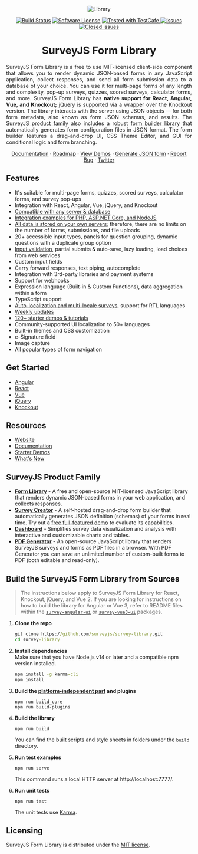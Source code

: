 <div align="center">
    
![Library](https://github.com/surveyjs/survey-library/assets/102306951/68652f08-74cc-464c-b5c8-4e23a4068076)
    
</div>

<div align="center">

[![Build Status](https://dev.azure.com/SurveyJS/SurveyJS%20Integration%20Tests/_apis/build/status/SurveyJS%20Library?branchName=master)](https://dev.azure.com/SurveyJS/SurveyJS%20Integration%20Tests/_build/latest?definitionId=7&branchName=master)
[![Software License](https://img.shields.io/badge/license-MIT-brightgreen.svg?style=flat)](LICENSE)
<a href="https://github.com/DevExpress/testcafe">
<img alt="Tested with TestCafe" src="https://img.shields.io/badge/tested%20with-TestCafe-2fa4cf.svg">
</a>
<a href="https://github.com/surveyjs/survey-library/issues">
<img alt="Issues" title="Open Issues" src="https://img.shields.io/github/issues/surveyjs/survey-library.svg">
</a>
<a href="https://github.com/surveyjs/survey-library/issues?utf8=%E2%9C%93&q=is%3Aissue+is%3Aclosed+">
<img alt="Closed issues" title="Closed Issues" src="https://img.shields.io/github/issues-closed/surveyjs/survey-library.svg">
</a>
    
# SurveyJS Form Library

</div>

<div align="justify">

SurveyJS Form Library is a free to use MIT-licensed client-side component that allows you to render dynamic JSON-based forms in any JavaScript application, collect responses, and send all form submission data to a database of your choice. You can use it for multi-page forms of any length and complexity, pop-up surveys, quizzes, scored surveys, calculator forms, and more. SurveyJS Form Library has **native support for React, Angular, Vue, and Knockout;** jQuery is supported via a wrapper over the Knockout version. The library interacts with the server using JSON objects &mdash; for both form metadata, also known as form JSON schemas, and results. The [SurveyJS product family](https://surveyjs.io/) also includes a robust [form builder library](https://surveyjs.io/survey-creator/documentation/overview) that automatically generates form configuration files in JSON format. The form builder features a drag-and-drop UI, CSS Theme Editor, and GUI for conditional logic and form branching.

</div>

<p align="center">
    <a href="https://surveyjs.io/form-library/documentation/overview">Documentation</a>
    ·
    <a href="https://surveyjs.io/stay-updated/roadmap">Roadmap</a>
    ·
    <a href="https://surveyjs.io/form-library/examples/overview">View Demos</a>
    ·
    <a href="https://surveyjs.io/create-free-survey">Generate JSON form</a>
    ·
    <a href="https://github.com/surveyjs/survey-library/issues/new">Report Bug</a>
    ·
    <a href="https://twitter.com/SurveyJS">Twitter</a>
  </p>

## Features

- It's suitable for multi-page forms, quizzes, scored surveys, calculator forms, and survey pop-ups
- Integration with React, Angular, Vue, jQuery, and Knockout
- [Compatible with any server & database](https://surveyjs.io/documentation/backend-integration)
- [Integration examples for PHP, ASP.NET Core, and NodeJS](https://surveyjs.io/backend-integration/examples)
- [All data is stored on your own servers](https://surveyjs.io/form-library/documentation/how-to-store-survey-results); therefore, there are no limits on the number of forms, submissions, and file uploads
- 20+ accessible input types, panels for question grouping, dynamic questions with a duplicate group option
- [Input validation](https://surveyjs.io/form-library/documentation/data-validation), partial submits & auto-save, lazy loading, load choices from web services
- Custom input fields
- Carry forward responses, text piping, autocomplete
- Integration with 3rd-party libraries and payment systems
- Support for webhooks
- Expression language (Built-in & Custom Functions), data aggregation within a form
- TypeScript support
- [Auto-localization and multi-locale surveys](https://surveyjs.io/form-library/documentation/survey-localization), support for RTL languages
- [Weekly updates](https://surveyjs.io/stay-updated/release-notes)
- [120+ starter demos & tutorials](https://surveyjs.io/form-library/examples/overview)
- Community-supported UI localization to 50+ languages
- Built-in themes and CSS customization
- e-Signature field
- Image capture
- All popular types of form navigation

## Get Started

- [Angular](https://surveyjs.io/Documentation/Library?id=get-started-angular)
- [React](https://surveyjs.io/Documentation/Library?id=get-started-react)
- [Vue](https://surveyjs.io/Documentation/Library?id=get-started-vue)
- [jQuery](https://surveyjs.io/Documentation/Library?id=get-started-jquery)
- [Knockout](https://surveyjs.io/Documentation/Library?id=get-started-knockout)

## Resources

- [Website](https://surveyjs.io/)
- [Documentation](https://surveyjs.io/form-library/documentation/overview)
- [Starter Demos](https://surveyjs.io/form-library/examples/overview)
- [What's New](https://surveyjs.io/stay-updated/major-updates/2023)

## SurveyJS Product Family

- [**Form Library**](https://surveyjs.io/form-library/documentation/overview) - A free and open-source MIT-licensed JavaScript library that renders dynamic JSON-based forms in your web application, and collects responses.
- [**Survey Creator**](https://surveyjs.io/survey-creator/documentation/overview) - A self-hosted drag-and-drop form builder that automatically generates JSON definition (schemas) of your forms in real time. Try out a [free full-featured demo](https://surveyjs.io/create-free-survey) to evaluate its capabilities.
-  [**Dashboard**](https://surveyjs.io/dashboard/documentation/overview) - Simplifies survey data visualization and analysis with interactive and customizable charts and tables.
-  [**PDF Generator**](https://surveyjs.io/pdf-generator/documentation/overview) - An open-source JavaScript library that renders SurveyJS surveys and forms as PDF files in a browser. With PDF Generator you can save an unlimited number of custom-built forms to PDF (both editable and read-only).

## Build the SurveyJS Form Library from Sources

> The instructions below apply to SurveyJS Form Library for React, Knockout, jQuery, and Vue 2. If you are looking for instructions on how to build the library for Angular or Vue 3, refer to README files within the [`survey-angular-ui`](packages/survey-angular-ui/README.md#build-surveyjs-angular-form-library-from-sources) or [`survey-vue3-ui`](packages/survey-vue3-ui/README.md#build-surveyjs-vue-form-library-from-sources) packages.

1. **Clone the repo**

    ```cmd
    git clone https://github.com/surveyjs/survey-library.git
    cd survey-library
    ```

1. **Install dependencies**          
Make sure that you have Node.js v14 or later and a compatible npm version installed.

    ```cmd
    npm install -g karma-cli
    npm install
    ```

1. **Build the [platform-independent part](https://github.com/surveyjs/survey-library/blob/master/build-scripts/survey-core/README.md#survey-model-platform-independent-part) and plugins**

    ```
    npm run build_core
    npm run build-plugins
    ```

1. **Build the library**

    ```
    npm run build
    ```

    You can find the built scripts and style sheets in folders under the `build` directory.

1. **Run test examples**

    ```
    npm run serve
    ```

    This command runs a local HTTP server at http://localhost:7777/.

1. **Run unit tests**

    ```
    npm run test
    ```

    The unit tests use [Karma](https://karma-runner.github.io/6.3/index.html).

## Licensing

SurveyJS Form Library is distributed under the [MIT license](https://github.com/surveyjs/survey-library/blob/master/LICENSE).
